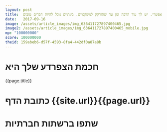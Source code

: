 ```yaml
---
layout: post
title:  הדבר היחיד שהוא בלתי אפשרי הוא הבלתי אפשרי. יש לך עוד הרבה זמן עד שתזדקק למשקפיים. בינתיים נוכל להיות חברים טובים.
date:   2017-09-16
image: /assets/article_images/img_636411727897400465.jpg
image2: /assets/article_images/img_636411727897400465_mobile.jpg
mp: "100000000"
score: 100000000
theid: 159abeb6-d57f-4593-8fa4-442df0a87a8b
---
```

# חכמת הצפרדע שלך היא
{{page.title}}

# כתובת הדף {{site.url}}{{page.url}}
# שתפו ברשתות חברתיות